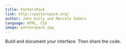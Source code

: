 ```yaml
---
title: PatternPack
link: http://patternpack.org/
author: John Gully and Marcelo Somers
language: HTML, CSS
image: patternpack.jpg
---
```


Build and document your interface. Then share the code.

